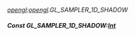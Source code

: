 _[opengl](../../modules/opengl/opengl-module.md):[opengl](../../modules/opengl/opengl-module.md).GL\_SAMPLER\_1D\_SHADOW_
##### Const GL\_SAMPLER\_1D\_SHADOW:[Int](../../modules/wonkey/wonkey-types-int.md)
